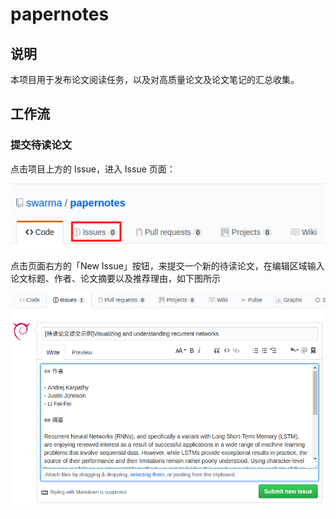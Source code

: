 # papernotes

## 说明

本项目用于发布论文阅读任务，以及对高质量论文及论文笔记的汇总收集。

## 工作流

### 提交待读论文

点击项目上方的 Issue，进入 Issue 页面：

![Issue](./images/issue.png)

点击页面右方的「New Issue」按钮，来提交一个新的待读论文，在编辑区域输入论文标题、作者、论文摘要以及推荐理由，如下图所示

![New Issue](./images/new_issue.png)
